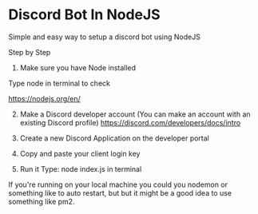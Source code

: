# Discord Bot In NodeJS

Simple and easy way to setup a discord bot using NodeJS


Step by Step

1) Make sure you have Node installed
  
  
  Type node in terminal to check 

https://nodejs.org/en/

2) Make a Discord developer account (You can make an account with an existing Discord profile)
https://discord.com/developers/docs/intro

3) Create a new Discord Application on the developer portal

4) Copy and paste your client login key

5) Run it
  Type: node index.js
  in terminal
  
  If you're running on your local machine you could you nodemon or something like to auto restart,
  but but it might be a good idea to use something like pm2.
